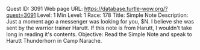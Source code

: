 Quest ID: 3091
Web page URL: https://database.turtle-wow.org/?quest=3091
Level: 1
Min Level: 1
Race: 178
Title: Simple Note
Description: Just a moment ago a messenger was looking for you, $N. I believe she was sent by the warrior trainer Harutt. If this note is from Harutt, I wouldn't take long in reading it's contents.
Objective: Read the Simple Note and speak to Harutt Thunderhorn in Camp Narache.
